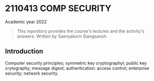 # 2110413 COMP SECURITY

Academic year 2022

> This repository provides the course's lectures and the activity's answers. Written by Saenyakorn Siangsanoh

## Introduction

Computer security principles; symmetric key cryptographyl; public key crytography; message digest; authentication: access control; enterprise security; network security.
